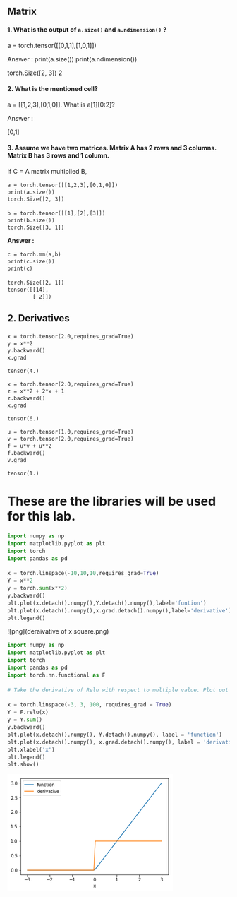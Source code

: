 ## Matrix

#### 1. What is the output of <code>a.size()</code> and <code>a.ndimension()</code> ?

 a = torch.tensor([[0,1,1],[1,0,1]])

Answer :
print(a.size())
print(a.ndimension())

torch.Size([2, 3])
2

#### 2. What is the mentioned cell?

a = [[1,2,3],[0,1,0]].
What is a[1][0:2]?

Answer :

[0,1]

#### 3. Assume we have two matrices. Matrix A has 2 rows and 3 columns. Matrix B has 3 rows and 1 column.

If C = A matrix multiplied B,

```
a = torch.tensor([[1,2,3],[0,1,0]])
print(a.size())
torch.Size([2, 3])

b = torch.tensor([[1],[2],[3]])
print(b.size())
torch.Size([3, 1])

```
**Answer :**
```
c = torch.mm(a,b)
print(c.size())
print(c)

torch.Size([2, 1])
tensor([[14],
        [ 2]])

```

## 2. Derivatives

####
```
x = torch.tensor(2.0,requires_grad=True)
y = x**2
y.backward()
x.grad
```
```
tensor(4.)
```

```
x = torch.tensor(2.0,requires_grad=True)
z = x**2 + 2*x + 1
z.backward()
x.grad
```
```
tensor(6.)
```

```
u = torch.tensor(1.0,requires_grad=True)
v = torch.tensor(2.0,requires_grad=True)
f = u*v + u**2
f.backward()
v.grad
```
```
tensor(1.)
```


# These are the libraries will be used for this lab.

```python
import numpy as np
import matplotlib.pyplot as plt
import torch
import pandas as pd

x = torch.linspace(-10,10,10,requires_grad=True)
Y = x**2
y = torch.sum(x**2)
y.backward()
plt.plot(x.detach().numpy(),Y.detach().numpy(),label='funtion')
plt.plot(x.detach().numpy(),x.grad.detach().numpy(),label='derivative')
plt.legend()
```
![png](deraivative of x square.png)


```python
import numpy as np
import matplotlib.pyplot as plt
import torch
import pandas as pd
import torch.nn.functional as F

# Take the derivative of Relu with respect to multiple value. Plot out the function and its derivative

x = torch.linspace(-3, 3, 100, requires_grad = True)
Y = F.relu(x)
y = Y.sum()
y.backward()
plt.plot(x.detach().numpy(), Y.detach().numpy(), label = 'function')
plt.plot(x.detach().numpy(), x.grad.detach().numpy(), label = 'derivative')
plt.xlabel('x')
plt.legend()
plt.show()

```


![png](y-relu.png)
